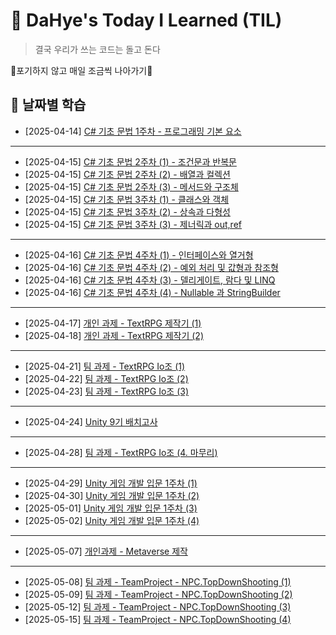 # 📝 DaHye's Today I Learned (TIL)

> 결국 우리가 쓰는 코드는 돌고 돈다

🎇포기하지 않고 매일 조금씩 나아가기🎇

## 📅 날짜별 학습
- [2025-04-14] [C# 기초 문법 1주차 - 프로그래밍 기본 요소](./2025-04-14.md)
- --
- [2025-04-15] [C# 기초 문법 2주차 (1) - 조건문과 반복문](./2025-04-15(01).md)
- [2025-04-15] [C# 기초 문법 2주차 (2) - 배열과 컬렉션](./2025-04-15(02).md)
- [2025-04-15] [C# 기초 문법 2주차 (3) - 메서드와 구조체](./2025-04-15(03).md)
- [2025-04-15] [C# 기초 문법 3주차 (1) - 클래스와 객체](./2025-04-15(04).md)
- [2025-04-15] [C# 기초 문법 3주차 (2) - 상속과 다형성](./2025-04-15(05).md)
- [2025-04-15] [C# 기초 문법 3주차 (3) - 제너릭과 out,ref](./2025-04-15(06).md)
- --
- [2025-04-16] [C# 기초 문법 4주차 (1) - 인터페이스와 열거형](./2025-04-16(01).md)
- [2025-04-16] [C# 기초 문법 4주차 (2) - 예외 처리 및 값형과 참조형](./2025-04-16(02).md)
- [2025-04-16] [C# 기초 문법 4주차 (3) - 델리게이트, 람다 및 LINQ](./2025-04-16(03).md)
- [2025-04-16] [C# 기초 문법 4주차 (4) - Nullable 과 StringBuilder](./2025-04-16(04).md)
- --
- [2025-04-17] [개인 과제 - TextRPG 제작기 (1)](./2025-04-17.md)
- [2025-04-18] [개인 과제 - TextRPG 제작기 (2)](./2025-04-18.md)
- --
- [2025-04-21] [팀 과제 - TextRPG Io조 (1)](./2025-04-21.md)
- [2025-04-22] [팀 과제 - TextRPG Io조 (2)](./2025-04-22.md)
- [2025-04-23] [팀 과제 - TextRPG Io조 (3)](./2025-04-23.md)
- --
- [2025-04-24] [Unity 9기 배치고사](./2025-04-24.md)
- --
- [2025-04-28] [팀 과제 - TextRPG Io조 (4. 마무리)](./2025-04-28.md)
- --
- [2025-04-29] [Unity 게임 개발 입문 1주차 (1)](./2025-04-29.md)
- [2025-04-30] [Unity 게임 개발 입문 1주차 (2)](./2025-04-30.md)
- [2025-05-01] [Unity 게임 개발 입문 1주차 (3)](./2025-05-01.md)
- [2025-05-02] [Unity 게임 개발 입문 1주차 (4)](./2025-05-02.md)
- --
- [2025-05-07] [개인과제 - Metaverse 제작](./2025-05-07.md)
- --
- [2025-05-08] [팀 과제 - TeamProject - NPC.TopDownShooting (1)](./2025-05-08.md)
- [2025-05-09] [팀 과제 - TeamProject - NPC.TopDownShooting (2)](./2025-05-09.md)
- [2025-05-12] [팀 과제 - TeamProject - NPC.TopDownShooting (3)](./2025-05-12.md)
- [2025-05-15] [팀 과제 - TeamProject - NPC.TopDownShooting (4)](./2025-05-15.md)